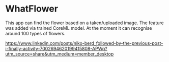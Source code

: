 # WhatFlower
This app can find the flower based on a taken/uploaded image. The feature was added via trained CoreML model. At the moment it can recognise around 100 types of flowers.


https://www.linkedin.com/posts/niko-berd_followed-by-the-previous-post-i-finally-activity-7002694620199415808-APWq?utm_source=share&utm_medium=member_desktop
